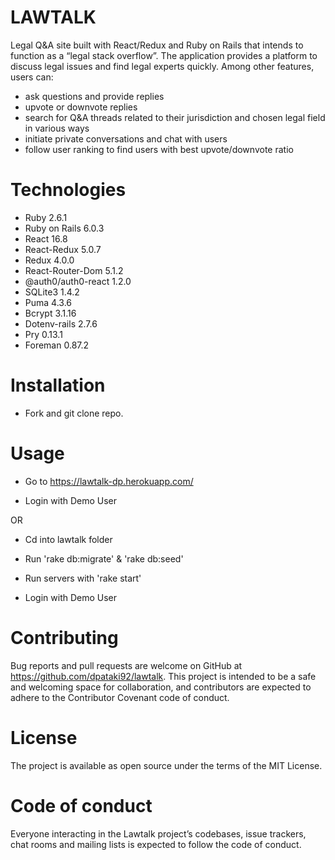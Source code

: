 # LAWTALK

Legal Q&A site built with React/Redux and Ruby on Rails that intends to function as a “legal stack overflow”. The application provides a platform to discuss legal issues and find legal experts quickly. Among other features, users can:

- ask questions and provide replies
- upvote or downvote replies
- search for Q&A threads related to their jurisdiction and chosen legal field in various ways
- initiate private conversations and chat with users
- follow user ranking to find users with best upvote/downvote ratio

# Technologies

- Ruby 2.6.1
- Ruby on Rails 6.0.3
- React 16.8
- React-Redux 5.0.7
- Redux 4.0.0
- React-Router-Dom 5.1.2
- @auth0/auth0-react 1.2.0
- SQLite3 1.4.2
- Puma 4.3.6
- Bcrypt 3.1.16
- Dotenv-rails 2.7.6
- Pry 0.13.1
- Foreman 0.87.2

# Installation

- Fork and git clone repo. 

# Usage

- Go to https://lawtalk-dp.herokuapp.com/

- Login with Demo User

OR

- Cd into lawtalk folder

- Run 'rake db:migrate' & 'rake db:seed'

- Run servers with 'rake start'

- Login with Demo User

# Contributing

Bug reports and pull requests are welcome on GitHub at https://github.com/dpataki92/lawtalk. This project is intended to be a safe and welcoming space for collaboration, and contributors are expected to adhere to the Contributor Covenant code of conduct.

# License

The project is available as open source under the terms of the MIT License.

# Code of conduct

Everyone interacting in the Lawtalk project’s codebases, issue trackers, chat rooms and mailing lists is expected to follow the code of conduct.
